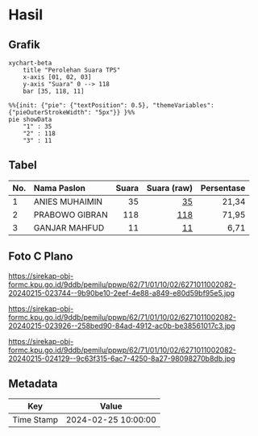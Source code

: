 # Hasil

## Grafik

```mermaid
xychart-beta
    title "Perolehan Suara TPS"
    x-axis [01, 02, 03]
    y-axis "Suara" 0 --> 118
    bar [35, 118, 11]
```

```mermaid
%%{init: {"pie": {"textPosition": 0.5}, "themeVariables": {"pieOuterStrokeWidth": "5px"}} }%%
pie showData
    "1" : 35
    "2" : 118
    "3" : 11
```

## Tabel

| No. | Nama Paslon    | Suara | Suara (raw) | Persentase |
|:--- |:-------------- | -----:| -----------:| ----------:|
| 1   | ANIES MUHAIMIN | 35    | [35][p-1]   | 21,34      |
| 2   | PRABOWO GIBRAN | 118   | [118][p-2]  | 71,95      |
| 3   | GANJAR MAHFUD  | 11    | [11][p-3]   | 6,71       |


[p-1]: https://github.com/gigit-pemilu/pemilu-2024-62-kalimantan-tengah/blob/main/pilpres/hitung-suara/sub/62-kalimantan-tengah/sub/71-kota-palangkaraya/sub/01-pahandut/sub/1002-panarung/sub/082-tps/sub/paslon-1.txt
[p-2]: https://github.com/gigit-pemilu/pemilu-2024-62-kalimantan-tengah/blob/main/pilpres/hitung-suara/sub/62-kalimantan-tengah/sub/71-kota-palangkaraya/sub/01-pahandut/sub/1002-panarung/sub/082-tps/sub/paslon-2.txt
[p-3]: https://github.com/gigit-pemilu/pemilu-2024-62-kalimantan-tengah/blob/main/pilpres/hitung-suara/sub/62-kalimantan-tengah/sub/71-kota-palangkaraya/sub/01-pahandut/sub/1002-panarung/sub/082-tps/sub/paslon-3.txt

## Foto C Plano

https://sirekap-obj-formc.kpu.go.id/9ddb/pemilu/ppwp/62/71/01/10/02/6271011002082-20240215-023744--9b90be10-2eef-4e88-a849-e80d59bf95e5.jpg

https://sirekap-obj-formc.kpu.go.id/9ddb/pemilu/ppwp/62/71/01/10/02/6271011002082-20240215-023926--258bed90-84ad-4912-ac0b-be38561017c3.jpg

https://sirekap-obj-formc.kpu.go.id/9ddb/pemilu/ppwp/62/71/01/10/02/6271011002082-20240215-024129--9c63f315-6ac7-4250-8a27-98098270b8db.jpg


## Metadata

| Key        | Value               |
| ---------- | ------------------- |
| Time Stamp | 2024-02-25 10:00:00 |



